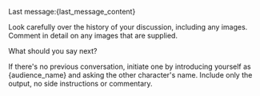 Last message:{last_message_content}

Look carefully over the history of your discussion, including any images. Comment in detail on any images that are supplied.

What should you say next? 

If there's no previous conversation, initiate one by introducing yourself as {audience_name} and asking the other character's name. Include only the output, no side instructions or commentary.